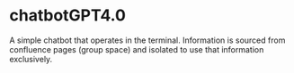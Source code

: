 # chatbotGPT4.0
A simple chatbot that operates in the terminal. Information is sourced from confluence pages (group space) and isolated to use that information exclusively.
